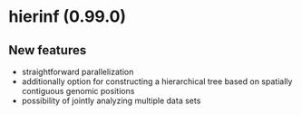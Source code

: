 
hierinf (0.99.0)
===============

## New features
* straightforward parallelization
* additionally option for constructing a hierarchical tree based on spatially 
  contiguous genomic positions
* possibility of jointly analyzing multiple data sets
